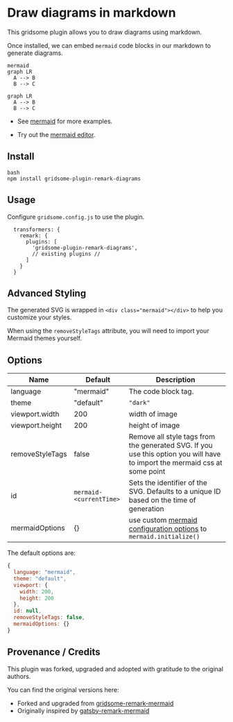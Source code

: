# Draw diagrams in markdown

This gridsome plugin allows you to draw diagrams using markdown. 

Once installed, we can embed `mermaid` code blocks in our markdown to generate diagrams.

~~~
mermaid
graph LR
  A --> B
  B --> C
~~~

```mermaid
graph LR
  A --> B
  B --> C
```

- See [mermaid](https://mermaid-js.github.io) for more examples.

- Try out the [mermaid editor](https://mermaid-js.github.io/mermaid-live-editor/).

## Install

```
bash
npm install gridsome-plugin-remark-diagrams
```

## Usage

Configure `gridsome.config.js` to use the plugin.

```
  transformers: {
    remark: {
      plugins: [
        'gridsome-plugin-remark-diagrams',
        // existing plugins //
      ]
    }
  }
```


## Advanced Styling

The generated SVG is wrapped in `<div class="mermaid"></div>` to help you customize your styles.

When using the `removeStyleTags` attribute, you will need to import your Mermaid themes yourself. 


## Options

| Name            | Default               | Description                                                                                                                                                     |
| --------------- | --------------------- | --------------------------------------------------------------------------------------------------------------------------------------------------------------- |
| language        | "mermaid"             | The code block tag.                                                 |
| theme           | "default"             | `"dark"`|`"neutral"`|`"forest"`|`"default"` |
| viewport.width  | 200                   | width of image                                                                                                                                      |
| viewport.height | 200                   | height of image                                                                                                                                     |
| removeStyleTags | false                 | Remove all style tags from the generated SVG. If you use this option you will have to import the mermaid css at some point                                      |
| id              | `mermaid-<currentTime>` | Sets the identifier of the SVG. Defaults to a unique ID based on the time of generation                                                                         |
| mermaidOptions  | {}                    | use custom [mermaid configuration options](https://mermaid-js.github.io/mermaid/#/mermaidAPI?id=configuration) to `mermaid.initialize()`                                                                                    |

The default options are:

```js
{
  language: "mermaid",
  theme: "default",
  viewport: {
    width: 200,
    height: 200
  },
  id: null,
  removeStyleTags: false,
  mermaidOptions: {}
}
```

## Provenance / Credits

This plugin was forked, upgraded and adopted with gratitude to the original authors.

You can find the original versions here: 

- Forked and upgraded from [gridsome-remark-mermaid](https://github.com/Braincoke/gridsome-plugin-remark-mermaid)
- Originally inspired by [gatsby-remark-mermaid](https://github.com/ChappIO/gatsby-remark-mermaid)
